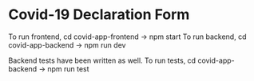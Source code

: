 # Covid-19 Declaration Form

To run frontend, cd covid-app-frontend -> npm start
To run backend, cd covid-app-backend -> npm run dev

Backend tests have been written as well.
To run tests, cd covid-app-backend -> npm run test